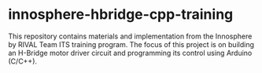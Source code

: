 # innosphere-hbridge-cpp-training
This repository contains materials and implementation from the Innosphere by RIVAL Team ITS training program. The focus of this project is on building an H-Bridge motor driver circuit and programming its control using Arduino (C/C++).
